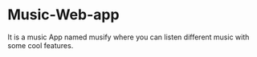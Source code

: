 # Music-Web-app
 It is a music App named musify where you can listen different music with some cool features.
